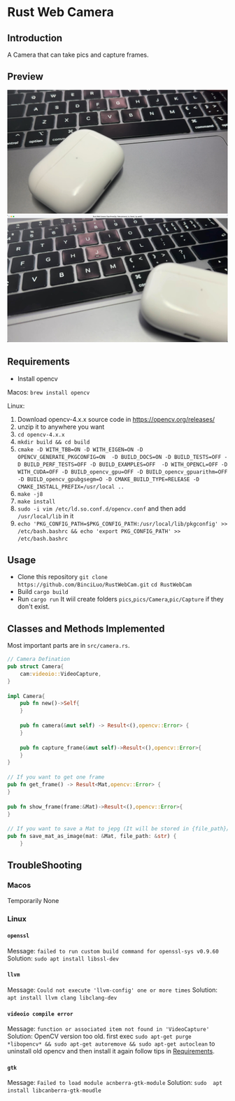 # Rust Web Camera
## Introduction
A Camera that can take pics and capture frames.
## Preview 
![](for_readme/2023-06-23%5B17%3A56%3A24%5D.jpeg)
![](for_readme/3201687514247_.pic.jpg)

<span id="Requirements"></span>
## Requirements
- Install opencv 

Macos: 
`brew install opencv` 

Linux: 
1. Download opencv-4.x.x source code in https://opencv.org/releases/
2. unzip it to anywhere you want
3. `cd opencv-4.x.x`
4. `mkdir build && cd build`
5. `cmake -D WITH_TBB=ON -D WITH_EIGEN=ON -D OPENCV_GENERATE_PKGCONFIG=ON  -D BUILD_DOCS=ON -D BUILD_TESTS=OFF -D BUILD_PERF_TESTS=OFF -D BUILD_EXAMPLES=OFF  -D WITH_OPENCL=OFF -D WITH_CUDA=OFF -D BUILD_opencv_gpu=OFF -D BUILD_opencv_gpuarithm=OFF -D BUILD_opencv_gpubgsegm=O -D CMAKE_BUILD_TYPE=RELEASE -D CMAKE_INSTALL_PREFIX=/usr/local ..`
6. `make -j8`
7. `make install`
8. `sudo -i vim /etc/ld.so.conf.d/opencv.conf` and then add `/usr/local/lib` in it
9. `echo 'PKG_CONFIG_PATH=$PKG_CONFIG_PATH:/usr/local/lib/pkgconfig' >> /etc/bash.bashrc && echo 'export PKG_CONFIG_PATH' >> /etc/bash.bashrc`
## Usage
- Clone this repository 
`git clone https://github.com/BinciLuo/RustWebCam.git` 
`cd RustWebCam`
- Build 
`cargo build`
- Run 
`cargo run` 
It wiil create folders `pics`,`pics/Camera`,`pic/Capture` if they don't exist.

## Classes and Methods Implemented
Most important parts are in `src/camera.rs`.
```Rust
// Camera Defination
pub struct Camera{
    cam:videoio::VideoCapture,
}

impl Camera{
    pub fn new()->Self{
    }

    pub fn camera(&mut self) -> Result<(),opencv::Error> {
    }

    pub fn capture_frame(&mut self)->Result<(),opencv::Error>{
    }
}

// If you want to get one frame
pub fn get_frame() -> Result<Mat,opencv::Error> {
}

pub fn show_frame(frame:&Mat)->Result<(),opencv::Error>{
}

// If you want to save a Mat to jepg (It will be stored in {file_path}/{"%Y-%m-%d[%H:%M:%S]"}.jpeg)
pub fn save_mat_as_image(mat: &Mat, file_path: &str) {
    }
```

## TroubleShooting
### Macos
Temporarily None
### Linux
#### `openssl`
Message: `failed to run custom build command for openssl-sys v0.9.60` 
Solution: `sudo apt install libssl-dev`
#### `llvm`
Message: `Could not execute 'llvm-config' one or more times` 
Solution: `apt install llvm clang libclang-dev`
#### `videoio compile error`
Message: `function or associated item not found in 'VideoCapture'` 
Solution: OpenCV version too old. first exec `sudo apt-get purge *libopencv* && sudo apt-get autoremove && sudo apt-get autoclean` to uninstall old opencv and then install it again follow tips in [Requirements](#Requirements).
#### `gtk`
Message: `Failed to load module acnberra-gtk-module` 
Solution: `sudo  apt install libcanberra-gtk-moudle`